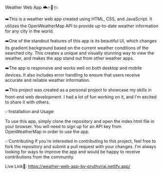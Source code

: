 Weather Web App 🌥️🔥🌈☃️:

➡️This is a weather web app created using HTML, CSS, and JavaScript. It utilizes the OpenWeatherMap API to provide up-to-date weather information for any city in the world.

➡️One of the standout features of this app is its beautiful UI, which changes its gradient background based on the current weather conditions of the searched city. This creates a unique and visually stunning way to view the weather, and makes the app stand out from other weather apps.

➡️The app is responsive and works well on both desktop and mobile devices. It also includes error handling to ensure that users receive accurate and reliable weather information.

➡️This project was created as a personal project to showcase my skills in front-end web development. I had a lot of fun working on it, and I'm excited to share it with others.

✅Installation and Usage:

To use this app, simply clone the repository and open the index.html file in your browser. You will need to sign up for an API key from OpenWeatherMap in order to use the app.

✅Contributing
If you're interested in contributing to this project, feel free to fork the repository and submit a pull request with your changes. I'm always looking for ways to improve the app and would be happy to receive contributions from the community.


Live Link🚀: https://weather-web-app-by-pruthviraj.netlify.app/
